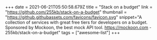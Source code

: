 +++
date = 2021-06-21T05:50:58.679Z
title = "Stack on a budget"
link = "https://github.com/255kb/stack-on-a-budget"
thumbnail = "https://github.githubassets.com/favicons/favicon.svg"
snippet="A collection of services with great free tiers for developers on a budget. Sponsored by Mockoon, the best mock API tool. https://mockoon.com - 255kb/stack-on-a-budget"
tags = ["awesome-list"]
+++
